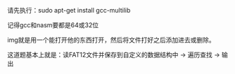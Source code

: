 请先执行：sudo apt-get install gcc-multilib

记得gcc和nasm要都是64或32位

img就是用一个能打开他的东西打开，然后将文件打好之后添加进去或删除。

这道题基本上就是：读FAT12文件并保存到自定义的数据结构中 -> 遍历查找 -> 输出